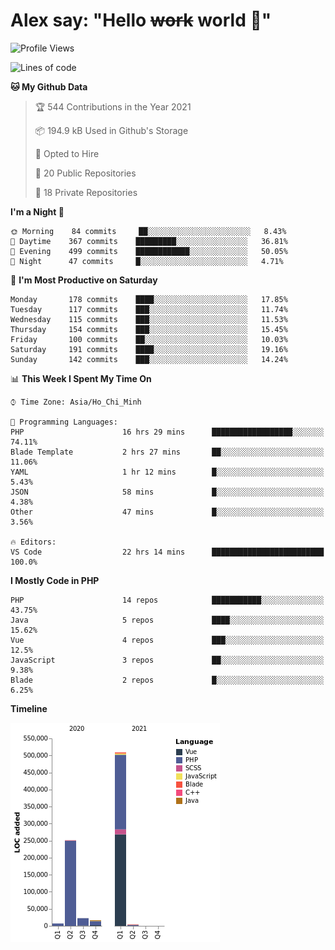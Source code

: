 # Alex say: "Hello ~~work~~ world 🐾"

<!--START_SECTION:waka-->
![Profile Views](http://img.shields.io/badge/Profile%20Views-0-blue)

![Lines of code](https://img.shields.io/badge/From%20Hello%20World%20I%27ve%20Written-811276%20lines%20of%20code-blue)

**🐱 My Github Data** 

> 🏆 544 Contributions in the Year 2021
 > 
> 📦 194.9 kB Used in Github's Storage 
 > 
> 💼 Opted to Hire
 > 
> 📜 20 Public Repositories 
 > 
> 🔑 18 Private Repositories  
 > 
**I'm a Night 🦉** 

```text
🌞 Morning    84 commits     ██░░░░░░░░░░░░░░░░░░░░░░░   8.43% 
🌆 Daytime    367 commits    █████████░░░░░░░░░░░░░░░░   36.81% 
🌃 Evening    499 commits    ████████████░░░░░░░░░░░░░   50.05% 
🌙 Night      47 commits     █░░░░░░░░░░░░░░░░░░░░░░░░   4.71%

```
📅 **I'm Most Productive on Saturday** 

```text
Monday       178 commits    ████░░░░░░░░░░░░░░░░░░░░░   17.85% 
Tuesday      117 commits    ███░░░░░░░░░░░░░░░░░░░░░░   11.74% 
Wednesday    115 commits    ███░░░░░░░░░░░░░░░░░░░░░░   11.53% 
Thursday     154 commits    ███░░░░░░░░░░░░░░░░░░░░░░   15.45% 
Friday       100 commits    ██░░░░░░░░░░░░░░░░░░░░░░░   10.03% 
Saturday     191 commits    ████░░░░░░░░░░░░░░░░░░░░░   19.16% 
Sunday       142 commits    ███░░░░░░░░░░░░░░░░░░░░░░   14.24%

```


📊 **This Week I Spent My Time On** 

```text
⌚︎ Time Zone: Asia/Ho_Chi_Minh

💬 Programming Languages: 
PHP                      16 hrs 29 mins      ██████████████████░░░░░░░   74.11% 
Blade Template           2 hrs 27 mins       ██░░░░░░░░░░░░░░░░░░░░░░░   11.06% 
YAML                     1 hr 12 mins        █░░░░░░░░░░░░░░░░░░░░░░░░   5.43% 
JSON                     58 mins             █░░░░░░░░░░░░░░░░░░░░░░░░   4.38% 
Other                    47 mins             █░░░░░░░░░░░░░░░░░░░░░░░░   3.56%

🔥 Editors: 
VS Code                  22 hrs 14 mins      █████████████████████████   100.0%

```

**I Mostly Code in PHP** 

```text
PHP                      14 repos            ███████████░░░░░░░░░░░░░░   43.75% 
Java                     5 repos             ████░░░░░░░░░░░░░░░░░░░░░   15.62% 
Vue                      4 repos             ███░░░░░░░░░░░░░░░░░░░░░░   12.5% 
JavaScript               3 repos             ██░░░░░░░░░░░░░░░░░░░░░░░   9.38% 
Blade                    2 repos             █░░░░░░░░░░░░░░░░░░░░░░░░   6.25%

```


**Timeline**

![Chart not found](https://raw.githubusercontent.com/alexzvn/alexzvn/main/charts/bar_graph.png) 


<!--END_SECTION:waka-->
